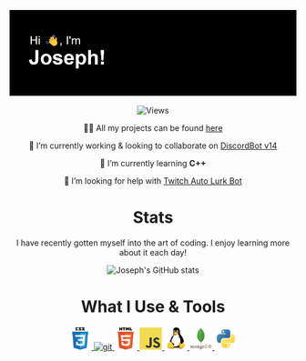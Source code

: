 <div align="center">

![Hello](header.png)

![Views](https://komarev.com/ghpvc/?username=josephistired&label=VIEWS&color=000000)


🧑‍💻 All my projects can be found [here](www.josephcarmosino.website)

🔭 I’m currently working & looking to collaborate on [DiscordBot v14](https://github.com/josephistired/DiscordBot-v14)

🌱 I’m currently learning **C++**

🤝 I’m looking for help with [Twitch Auto Lurk Bot](https://github.com/josephistired/Twitch-Auto-Lurk-Bot)

# Stats

I have recently gotten myself into the art of coding. I enjoy learning more about it each day!

![Joseph's GitHub stats](https://github-readme-stats.vercel.app/api?username=josephistired&theme=dark&show_icons=true)

# What I Use & Tools

<a href="https://www.w3schools.com/css/" target="_blank" rel="noreferrer"> <img src="https://raw.githubusercontent.com/devicons/devicon/master/icons/css3/css3-original-wordmark.svg" alt="css3" width="40" height="40"/> </a> <a href="https://git-scm.com/" target="_blank" rel="noreferrer"> <img src="https://www.vectorlogo.zone/logos/git-scm/git-scm-icon.svg" alt="git" width="40" height="40"/> </a> <a href="https://www.w3.org/html/" target="_blank" rel="noreferrer"> <img src="https://raw.githubusercontent.com/devicons/devicon/master/icons/html5/html5-original-wordmark.svg" alt="html5" width="40" height="40"/> </a> <a href="https://developer.mozilla.org/en-US/docs/Web/JavaScript" target="_blank" rel="noreferrer"> <img src="https://raw.githubusercontent.com/devicons/devicon/master/icons/javascript/javascript-original.svg" alt="javascript" width="40" height="40"/> </a> <a href="https://www.linux.org/" target="_blank" rel="noreferrer"> <img src="https://raw.githubusercontent.com/devicons/devicon/master/icons/linux/linux-original.svg" alt="linux" width="40" height="40"/> </a> <a href="https://www.mongodb.com/" target="_blank" rel="noreferrer"> <img src="https://raw.githubusercontent.com/devicons/devicon/master/icons/mongodb/mongodb-original-wordmark.svg" alt="mongodb" width="40" height="40"/> </a> <a href="https://www.python.org" target="_blank" rel="noreferrer"> <img src="https://raw.githubusercontent.com/devicons/devicon/master/icons/python/python-original.svg" alt="python" width="40" height="40"/> </a> </p>


</div>
